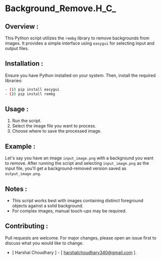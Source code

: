 # Background_Remove.H_C_

## Overview :
This Python script utilizes the `rembg` library to remove backgrounds from images. It provides a simple interface using `easygui` for selecting input and output files.

## Installation :
Ensure you have Python installed on your system. Then, install the required libraries:
```bash
- (1) pip install easygui
- (2) pip install rembg
```

## Usage :
1. Run the script.
2. Select the image file you want to process.
3. Choose where to save the processed image.

## Example :
Let's say you have an image `input_image.png` with a background you want to remove. After running the script and selecting `input_image.png` as the input file, you'll get a background-removed version saved as `output_image.png`.

## Notes :
- This script works best with images containing distinct foreground objects against a solid background.
- For complex images, manual touch-ups may be required.

## Contributing :
Pull requests are welcome. For major changes, please open an issue first to discuss what you would like to change.
- [ Harshal Choudhary ] - [ harshalchoudhary340@gmail.com ].
